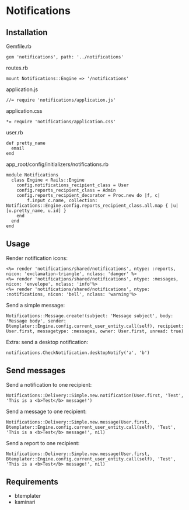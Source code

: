 # Notifications

## Installation

Gemfile.rb

    gem 'notifications', path: '../notifications'

routes.rb

    mount Notifications::Engine => '/notifications'

application.js

    //= require 'notifications/application.js'

application.css

    *= require 'notifications/application.css'

user.rb

    def pretty_name
      email
    end

app_root/config/initializers/notifications.rb

    module Notifications
      class Engine < Rails::Engine
        config.notifications_recipient_class = User
        config.reports_recipient_class = Admin
        config.reports_recipient_decorator = Proc.new do |f, c|
            f.input c.name, collection: Notifications::Engine.config.reports_recipient_class.all.map { |u| [u.pretty_name, u.id] }
        end
      end
    end

## Usage

Render notification icons:

    <%= render 'notifications/shared/notifications', ntype: :reports, nicon: 'exclamation-triangle', nclass: 'danger' %>
    <%= render 'notifications/shared/notifications', ntype: :messages, nicon: 'envelope', nclass: 'info'%>
    <%= render 'notifications/shared/notifications', ntype: :notifications, nicon: 'bell', nclass: 'warning'%>

Send a simple message:

    Notifications::Message.create!(subject: 'Message subject', body: 'Message body', sender: Btemplater::Engine.config.current_user_entity.call(self), recipient: User.first, messagetype: :messages, owner: User.first, unread: true)

Extra: send a desktop notification:

    notifications.CheckNotification.desktopNotify('a', 'b')

## Send messages

Send a notification to one recipient:

    Notifications::Delivery::Simple.new.notification(User.first, 'Test', 'This is a <b>Test</b> message!')

Send a message to one recipient:

    Notifications::Delivery::Simple.new.message(User.first, Btemplater::Engine.config.current_user_entity.call(self), 'Test', 'This is a <b>Test</b> message!', nil)

Send a report to one recipient:

    Notifications::Delivery::Simple.new.message(User.first, Btemplater::Engine.config.current_user_entity.call(self), 'Test', 'This is a <b>Test</b> message!', nil)

## Requirements

* btemplater
* kaminari
